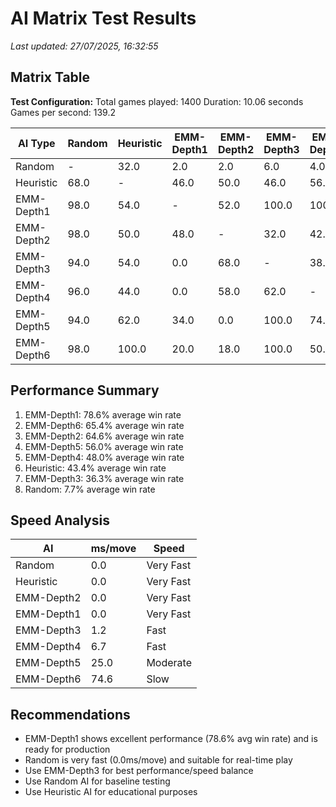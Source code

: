 # AI Matrix Test Results

_Last updated: 27/07/2025, 16:32:55_

## Matrix Table

**Test Configuration:**
  Total games played: 1400
  Duration: 10.06 seconds
  Games per second: 139.2

| AI Type | Random | Heuristic | EMM-Depth1 | EMM-Depth2 | EMM-Depth3 | EMM-Depth4 | EMM-Depth5 | EMM-Depth6 |
| --- | --- | --- | --- | --- | --- | --- | --- | --- |
| Random | - | 32.0 | 2.0 | 2.0 | 6.0 | 4.0 | 6.0 | 2.0 |
| Heuristic | 68.0 | - | 46.0 | 50.0 | 46.0 | 56.0 | 38.0 | 0.0 |
| EMM-Depth1 | 98.0 | 54.0 | - | 52.0 | 100.0 | 100.0 | 66.0 | 80.0 |
| EMM-Depth2 | 98.0 | 50.0 | 48.0 | - | 32.0 | 42.0 | 100.0 | 82.0 |
| EMM-Depth3 | 94.0 | 54.0 | 0.0 | 68.0 | - | 38.0 | 0.0 | 0.0 |
| EMM-Depth4 | 96.0 | 44.0 | 0.0 | 58.0 | 62.0 | - | 26.0 | 50.0 |
| EMM-Depth5 | 94.0 | 62.0 | 34.0 | 0.0 | 100.0 | 74.0 | - | 28.0 |
| EMM-Depth6 | 98.0 | 100.0 | 20.0 | 18.0 | 100.0 | 50.0 | 72.0 | - |


## Performance Summary

1. EMM-Depth1: 78.6% average win rate
2. EMM-Depth6: 65.4% average win rate
3. EMM-Depth2: 64.6% average win rate
4. EMM-Depth5: 56.0% average win rate
5. EMM-Depth4: 48.0% average win rate
6. Heuristic: 43.4% average win rate
7. EMM-Depth3: 36.3% average win rate
8. Random: 7.7% average win rate

## Speed Analysis

| AI | ms/move | Speed |
|---|---|---|
| Random | 0.0 | Very Fast |
| Heuristic | 0.0 | Very Fast |
| EMM-Depth2 | 0.0 | Very Fast |
| EMM-Depth1 | 0.0 | Very Fast |
| EMM-Depth3 | 1.2 | Fast |
| EMM-Depth4 | 6.7 | Fast |
| EMM-Depth5 | 25.0 | Moderate |
| EMM-Depth6 | 74.6 | Slow |


## Recommendations

- EMM-Depth1 shows excellent performance (78.6% avg win rate) and is ready for production
- Random is very fast (0.0ms/move) and suitable for real-time play
- Use EMM-Depth3 for best performance/speed balance
- Use Random AI for baseline testing
- Use Heuristic AI for educational purposes
